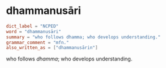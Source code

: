 # dhammanusāri

``` toml
dict_label = "NCPED"
word = "dhammanusāri"
summary = "who follows dhamma; who develops understanding."
grammar_comment = "mfn."
also_written_as = ["dhammanusārin"]
```

who follows *dhamma*; who develops understanding.

